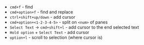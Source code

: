 - `cmd+f` - find
- `cmd+option+f` - find and replace
- `ctrl+shift+up/down` - add cursor
-  `cmd+option+<1-2-3-4-5>` - split on `<num>` of panes
-  `Select Text` -> `cmd+shift+l` - add cursor to the end selected text
-  `Hold option` + `Select Text` - add cursor
-  `option+l` - scroll to selection (where cursor is)